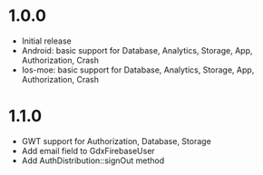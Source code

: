 # 1.0.0

- Initial release
- Android: basic support for Database, Analytics, Storage, App, Authorization, Crash
- Ios-moe: basic support for Database, Analytics, Storage, App, Authorization, Crash



# 1.1.0

- GWT support for Authorization, Database, Storage
- Add email field to GdxFirebaseUser
- Add AuthDistribution::signOut method